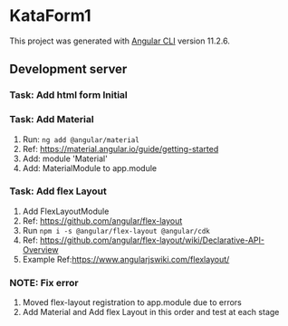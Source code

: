 # KataForm1

This project was generated with [Angular CLI](https://github.com/angular/angular-cli) version 11.2.6.

## Development server

### Task: Add html form Initial

### Task: Add Material

1. Run: ```ng add @angular/material```
2. Ref: <https://material.angular.io/guide/getting-started>
3. Add: module 'Material'
4. Add: MaterialModule to app.module

### Task: Add flex Layout

1. Add FlexLayoutModule
2. Ref: <https://github.com/angular/flex-layout>
3. Run ```npm i -s @angular/flex-layout @angular/cdk```
4. Ref: <https://github.com/angular/flex-layout/wiki/Declarative-API-Overview>
5. Example Ref:<https://www.angularjswiki.com/flexlayout/>

### NOTE: Fix error

1. Moved flex-layout registration to app.module due to errors
2. Add Material and Add flex Layout in this order and test at each stage
